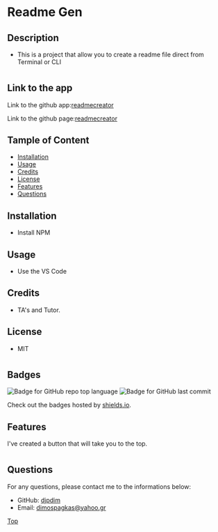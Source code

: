 
  # Readme Gen
  
  ## Description

  * This is a project that allow you to create a readme file direct from Terminal or CLI

  #

  ## Link to the app
  
  Link to the github app:[readmecreator](https://github.com/djpdim/readmecreator)

  Link to the github page:[readmecreator](https://djpdim.github.io/readmecreator/)

  

  ## Tample of Content

  * [Installation](#installation)
  * [Usage](#usage)
  * [Credits](#credits)
  * [License](#license)
  * [Features](#features)
  * [Questions](#questions)

  

  ## Installation
  * Install NPM

  

  ## Usage
  * Use the VS Code

  

  ## Credits
  * TA's and Tutor.

  

  ## License
  * MIT

  #

  ## Badges
  ![Badge for GitHub repo top language](https://img.shields.io/github/languages/top/djpdim/readmecreator?style=flat&logo=appveyor) ![Badge for GitHub last commit](https://img.shields.io/github/last-commit/djpdim/readmecreator?style=flat&logo=appveyor)
  
  Check out the badges hosted by [shields.io](https://shields.io/).

  

  ## Features
  I've created a button that will take you to the top.

  #

  ## Questions
  
  For any questions, please contact me to the informations below:
 
  * GitHub: [djpdim](https://github.com/djpdim)
  * Email: [dimospagkas@yahoo.gr](mailto:dimospagkas@yahoo.gr)

  [Top](#description)
